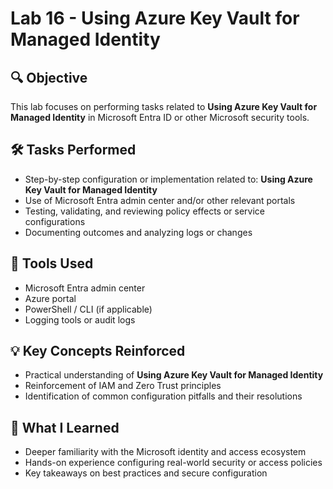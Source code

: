 # Lab 16 - Using Azure Key Vault for Managed Identity

## 🔍 Objective
This lab focuses on performing tasks related to **Using Azure Key Vault for Managed Identity** in Microsoft Entra ID or other Microsoft security tools.

## 🛠️ Tasks Performed
- Step-by-step configuration or implementation related to: **Using Azure Key Vault for Managed Identity**
- Use of Microsoft Entra admin center and/or other relevant portals
- Testing, validating, and reviewing policy effects or service configurations
- Documenting outcomes and analyzing logs or changes

## 🧪 Tools Used
- Microsoft Entra admin center
- Azure portal
- PowerShell / CLI (if applicable)
- Logging tools or audit logs

## 💡 Key Concepts Reinforced
- Practical understanding of **Using Azure Key Vault for Managed Identity**
- Reinforcement of IAM and Zero Trust principles
- Identification of common configuration pitfalls and their resolutions

## 🧠 What I Learned
- Deeper familiarity with the Microsoft identity and access ecosystem
- Hands-on experience configuring real-world security or access policies
- Key takeaways on best practices and secure configuration

